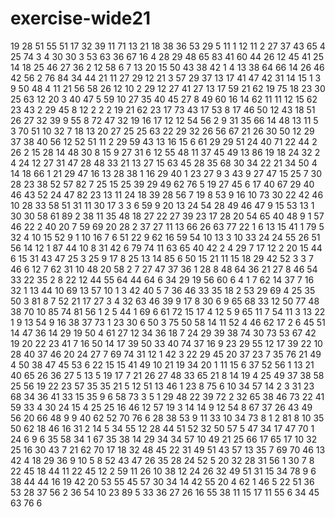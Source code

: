 # exercise-wide21
19
28
51
55
51
17
32
39
11
71
13
21
18
38
36
53
29
5
11
1
12
11
2
27
37
43
65
4
25
74
3
4
30
30
3
53
63
36
67
16
4
28
29
48
65
83
41
60
44
26
12
45
41
25
14
18
25
46
27
36
2
12
58
6
7
13
20
15
50
43
38
42
1
4
13
38
64
66
14
26
46
42
56
2
76
84
34
44
21
11
27
29
12
21
3
57
29
37
13
17
41
47
42
31
14
15
1
3
9
50
48
4
11
21
56
58
26
12
10
2
29
12
27
41
27
13
17
59
21
62
19
75
18
23
30
25
63
12
20
3
40
47
5
59
10
27
35
40
45
27
8
49
60
16
14
62
11
11
12
15
62
23
43
2
29
45
8
12
2
2
2
19
21
62
23
17
73
43
17
53
8
17
46
50
12
43
18
51
26
27
32
39
9
55
8
72
47
32
19
16
17
12
12
54
56
2
9
31
35
66
14
48
13
11
5
3
70
51
10
32
7
18
13
20
27
25
25
63
22
29
32
26
56
67
21
26
30
50
12
29
37
38
40
56
12
52
51
11
2
29
59
43
13
16
15
6
61
29
29
51
24
40
71
22
44
2
26
2
15
28
14
48
30
8
15
9
27
31
6
12
55
48
11
37
45
49
13
86
19
18
24
32
2
4
24
12
27
31
47
28
48
33
21
13
27
15
63
45
28
35
68
30
34
22
21
34
50
4
14
18
66
1
21
29
47
16
13
28
38
1
16
29
40
1
23
27
9
3
43
9
27
47
15
25
7
30
28
23
38
52
57
82
7
25
15
25
39
29
49
62
76
5
19
27
45
6
17
40
67
29
40
46
43
52
24
47
82
23
13
11
24
18
39
28
56
7
19
8
53
9
16
10
73
30
22
42
46
10
28
33
58
51
31
11
30
17
3
3
6
59
9
20
13
24
54
28
49
46
47
9
15
53
13
1
30
30
58
61
89
2
38
11
35
48
18
27
22
27
39
23
17
28
20
54
65
40
48
9
1
57
46
22
2
40
20
7
59
69
20
28
2
37
27
11
13
66
26
63
77
22
1
6
13
15
41
1
79
5
32
4
10
15
52
9
1
10
16
7
6
51
22
9
62
16
59
54
10
13
3
10
33
24
24
55
26
51
56
14
12
1
87
44
10
8
31
42
6
79
74
11
63
65
40
42
2
4
29
7
17
12
2
20
15
44
6
15
31
43
47
25
3
25
9
17
8
25
13
14
85
6
50
15
21
11
15
18
29
42
52
3
3
7
46
6
12
7
62
31
10
48
20
58
2
7
27
47
37
36
1
28
8
48
64
36
21
27
8
46
54
33
22
35
2
8
22
12
44
55
64
44
64
6
34
29
19
56
60
6
4
1
7
62
14
37
7
16
32
1
13
44
10
69
13
57
10
1
3
42
40
5
7
36
46
33
35
18
2
53
29
69
4
25
35
50
3
81
8
7
52
21
17
27
3
4
32
63
46
39
9
17
8
30
6
9
65
68
33
12
50
77
48
38
70
10
85
74
81
56
1
2
5
44
1
69
6
61
72
15
17
4
12
5
9
65
11
7
54
11
3
13
22
1
9
13
54
9
16
38
37
73
1
23
30
6
50
3
75
50
58
14
11
52
4
46
62
17
2
6
45
51
14
47
36
14
29
19
50
4
61
27
12
34
36
18
7
24
29
39
38
74
30
73
53
67
42
19
20
22
23
41
7
16
50
14
17
39
50
33
40
74
37
16
9
23
29
55
12
17
39
22
10
28
40
37
46
20
24
27
7
69
74
31
12
1
42
3
22
29
45
20
37
23
7
35
76
21
49
4
50
38
47
45
53
6
22
15
15
41
49
10
21
19
34
20
1
11
15
6
37
52
56
1
13
21
40
65
26
36
27
5
13
5
19
17
7
21
26
27
48
33
65
21
8
14
19
4
25
49
37
38
58
25
56
19
22
23
57
35
35
21
5
12
51
13
46
1
23
8
75
6
10
34
57
14
2
3
31
23
68
34
36
41
33
15
35
9
6
58
73
3
5
1
29
48
22
39
72
2
32
65
38
46
73
22
41
59
33
4
30
24
15
4
25
25
16
46
12
57
19
3
14
14
9
12
54
8
67
37
26
43
49
56
20
66
48
9
9
40
62
52
70
76
6
28
38
53
9
11
33
10
34
73
8
1
2
81
8
10
35
50
62
18
46
16
31
2
14
5
34
55
12
28
44
51
52
32
50
57
5
47
34
17
47
70
1
24
6
9
6
35
58
34
1
67
35
38
14
29
34
34
57
10
49
21
25
66
17
65
17
10
32
25
16
30
43
7
21
62
70
17
18
32
48
45
22
31
49
51
43
57
13
35
7
69
70
46
13
42
4
18
29
36
9
10
5
8
52
43
47
26
35
28
24
52
5
20
32
28
31
56
1
30
7
8
22
45
18
44
11
22
45
12
2
59
11
26
10
38
12
24
26
32
49
51
31
15
34
78
9
6
38
44
44
16
19
42
20
53
55
45
57
30
34
14
42
55
20
4
62
1
46
5
22
51
36
53
28
37
56
2
36
54
10
23
89
5
33
36
27
26
16
55
38
11
15
17
11
55
6
34
45
63
76
6

